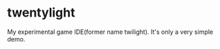 twentylight
===========

My experimental game IDE(former name twilight). It's only a very simple demo.